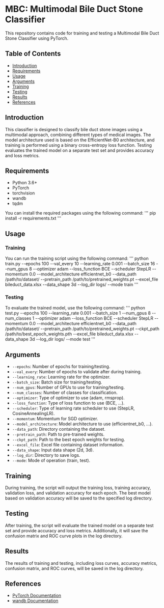 # MBC: Multimodal Bile Duct Stone Classifier

This repository contains code for training and testing a Multimodal Bile Duct Stone Classifier using PyTorch.

## Table of Contents

- [Introduction](#introduction)
- [Requirements](#requirements)
- [Usage](#usage)
- [Arguments](#arguments)
- [Training](#training)
- [Testing](#testing)
- [Results](#results)
- [References](#references)

## Introduction

This classifier is designed to classify bile duct stone images using a multimodal approach, combining different types of medical images. The model architecture used is based on the EfficientNet-B0 architecture, and training is performed using a binary cross-entropy loss function. Testing evaluates the trained model on a separate test set and provides accuracy and loss metrics.

## Requirements

- Python 3.6+
- PyTorch
- torchvision
- wandb
- tqdm

You can install the required packages using the following command:
'''
pip install -r requirements.txt
'''

## Usage

### Training
You can run the training script using the following command:
'''
python train.py --epochs 100 --val_every 10 --learning_rate 0.001 --batch_size 16 --num_gpus 8 --optimizer adam --loss_function BCE --scheduler StepLR --momentum 0.0 --model_architecture efficientnet_b0 --data_path /path/to/dataset/ --pretrain_path /path/to/pretrained_weights.pt --excel_file bileduct_data.xlsx --data_shape 3d --log_dir logs/ --mode train
'''
### Testing
To evaluate the trained model, use the following command:
'''
python test.py --epochs 100 --learning_rate 0.001 --batch_size 1 --num_gpus 8 --num_classes 1 --optimizer adam --loss_function BCE --scheduler StepLR --momentum 0.0 --model_architecture efficientnet_b0 --data_path /path/to/dataset/ --pretrain_path /path/to/pretrained_weights.pt --ckpt_path /path/to/best_epoch_weights.pth --excel_file bileduct_data.xlsx --data_shape 3d --log_dir logs/ --mode test
'''

## Arguments

- `--epochs`: Number of epochs for training/testing.
- `--val_every`: Number of epochs to validate after during training.
- `--learning_rate`: Learning rate for the optimizer.
- `--batch_size`: Batch size for training/testing.
- `--num_gpus`: Number of GPUs to use for training/testing.
- `--num_classes`: Number of classes for classification.
- `--optimizer`: Type of optimizer to use (adam, rmsprop).
- `--loss_function`: Type of loss function to use (BCE, ...).
- `--scheduler`: Type of learning rate scheduler to use (StepLR, CosineAnnealingLR).
- `--momentum`: Momentum for SGD optimizer.
- `--model_architecture`: Model architecture to use (efficientnet_b0, ...).
- `--data_path`: Directory containing the dataset.
- `--pretrain_path`: Path to pre-trained weights.
- `--ckpt_path`: Path to the best epoch weights for testing.
- `--excel_file`: Excel file containing dataset information.
- `--data_shape`: Input data shape (2d, 3d).
- `--log_dir`: Directory to save logs.
- `--mode`: Mode of operation (train, test).

## Training

During training, the script will output the training loss, training accuracy, validation loss, and validation accuracy for each epoch. The best model based on validation accuracy will be saved to the specified log directory.

## Testing

After training, the script will evaluate the trained model on a separate test set and provide accuracy and loss metrics. Additionally, it will save the confusion matrix and ROC curve plots in the log directory.

## Results

The results of training and testing, including loss curves, accuracy metrics, confusion matrix, and ROC curves, will be saved in the log directory.

## References
- [PyTorch Documentation](https://pytorch.org/docs/stable/index.html)
- [wandb Documentation](https://docs.wandb.ai/)
